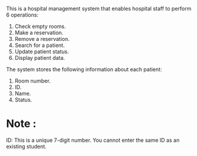 This is a hospital management system that enables hospital staff to perform 6 operations:  
1) Check empty rooms.
2) Make a reservation.
3) Remove a reservation.
4) Search for a patient.
5) Update patient status.
6) Display patient data.

The system stores the following information about each patient:

1) Room number.
2) ID.
3) Name.
4) Status.

# Note :
  ID: This is a unique 7-digit number. You cannot enter the same ID as an existing student.
